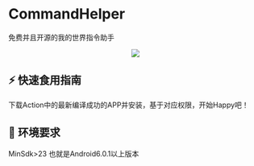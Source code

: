 # CommandHelper
 免费并且开源的我的世界指令助手

<p align="center">
  <img src="https://readme-typing-svg.herokuapp.com/?lines=CommandHelper;更简单更好用的指令助手;伊蕾娜是我老婆&font=Fira%20Code&center=true&width=380&height=50">
</p>

## ⚡ 快速食用指南
  下载Action中的最新编译成功的APP并安装，基于对应权限，开始Happy吧！
  
## 🔨 环境要求
   MinSdk>23 也就是Android6.0.1以上版本
